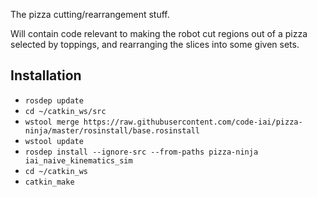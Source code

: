 The pizza cutting/rearrangement stuff. 

Will contain code relevant to making the robot cut regions out of a pizza selected by toppings, and rearranging the slices into some given sets.

## Installation
* ```rosdep update```
* ```cd ~/catkin_ws/src```
* ```wstool merge https://raw.githubusercontent.com/code-iai/pizza-ninja/master/rosinstall/base.rosinstall```
* ```wstool update```
* ```rosdep install --ignore-src --from-paths pizza-ninja iai_naive_kinematics_sim```
* ```cd ~/catkin_ws```
* ```catkin_make```
